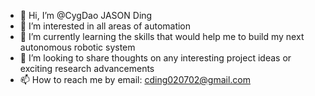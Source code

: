 - 👋 Hi, I’m @CygDao JASON Ding
- 👀 I’m interested in all areas of automation
- 🌱 I’m currently learning the skills that would help me to build my next autonomous robotic system
- 💞️ I’m looking to share thoughts on any interesting project ideas or exciting research advancements
- 📫 How to reach me by email: cding020702@gmail.com

<!---
RedPythonPie/RedPythonPie is a ✨ special ✨ repository because its `README.md` (this file) appears on your GitHub profile.
You can click the Preview link to take a look at your changes.
--->
